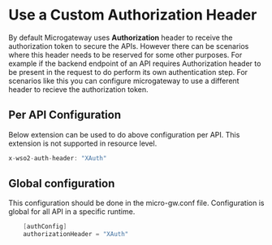 # Use a Custom Authorization Header

By default Microgateway uses **Authorization** header to receive the authorization token to secure the APIs. However there can be scenarios where this header needs to be reserved for some other purposes. For example if the backend endpoint of an API requires Authorization header to be present in the request to do perform its own authentication step. For scenarios like this you can configure microgateway to use a different header to recieve the authorization token.

## Per API Configuration

Below extension can be used to do above configuration per API. This extension is not supported in resource level.

``` java tab="Adding open API extension inside the definition"
x-wso2-auth-header: "XAuth"
```

## Global configuration

This configuration should be done in the micro-gw.conf file. Configuration is global for all API in a specific runtime.

``` java tab="Adding configuration"
    [authConfig]
    authorizationHeader = "XAuth"
```

